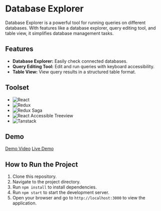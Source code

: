 # Database Explorer

Database Explorer is a powerful tool for running queries on different databases. With features like a database explorer, query editing tool, and table view, it simplifies database management tasks.

## Features
- **Database Explorer:** Easily check connected databases.
- **Query Editing Tool:** Edit and run queries with keyboard accessibility.
- **Table View:** View query results in a structured table format.

## Toolset
- ![React](https://img.shields.io/badge/-React-blue)
- ![Redux](https://img.shields.io/badge/-Redux-purple)
- ![Redux Saga](https://img.shields.io/badge/-Redux%20Saga-yellow)
- ![React Accessible Treeview](https://img.shields.io/badge/-React%20Accessible%20Treeview-green)
- ![Tanstack](https://img.shields.io/badge/-Tanstack-orange)

## Demo
[Demo Video](https://drive.google.com/file/d/1Fm04hvQPmeVj327zeaxfTxjGPIkb0kqB/view?usp=drive_link)
[Live Demo](https://sql-editor-task-git-main-ashoks-projects-f1e2b6eb.vercel.app/)

## How to Run the Project
1. Clone this repository.
2. Navigate to the project directory.
3. Run `npm install` to install dependencies.
4. Run `npm start` to start the development server.
5. Open your browser and go to `http://localhost:3000` to view the application.

